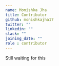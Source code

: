 ```yaml
---
name: Monishka Jha
title: Contributor
github: monishkajha17
twitter: ""
linkedin: ""
slack: ""
joining_date: ""
role : contributor
---
```


Still waiting for this
